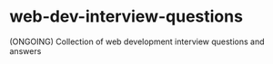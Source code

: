 # web-dev-interview-questions
(ONGOING) Collection of web development interview questions and answers
